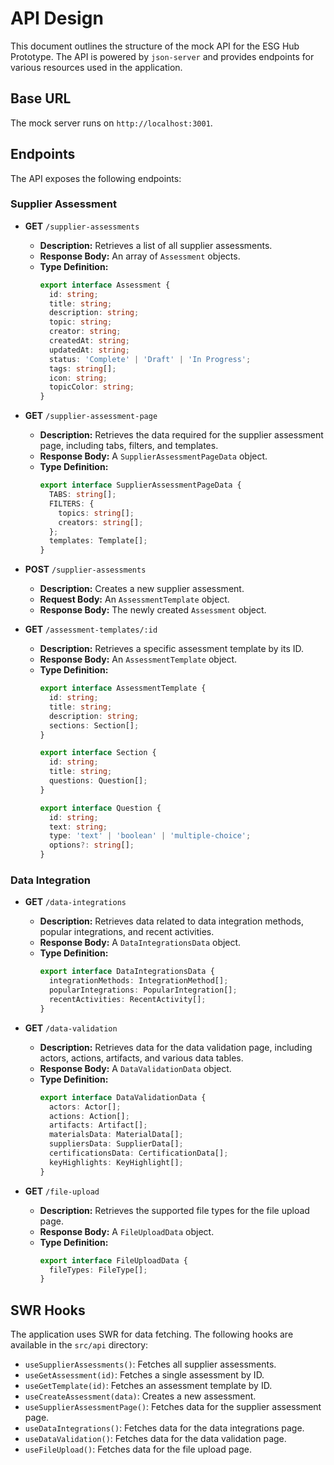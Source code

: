 # API Design

This document outlines the structure of the mock API for the ESG Hub Prototype. The API is powered by `json-server` and provides endpoints for various resources used in the application.

## Base URL

The mock server runs on `http://localhost:3001`.

## Endpoints

The API exposes the following endpoints:

### Supplier Assessment

- **GET** `/supplier-assessments`
  - **Description:** Retrieves a list of all supplier assessments.
  - **Response Body:** An array of `Assessment` objects.
  - **Type Definition:**
    ```typescript
    export interface Assessment {
      id: string;
      title: string;
      description: string;
      topic: string;
      creator: string;
      createdAt: string;
      updatedAt: string;
      status: 'Complete' | 'Draft' | 'In Progress';
      tags: string[];
      icon: string;
      topicColor: string;
    }
    ```

- **GET** `/supplier-assessment-page`
  - **Description:** Retrieves the data required for the supplier assessment page, including tabs, filters, and templates.
  - **Response Body:** A `SupplierAssessmentPageData` object.
  - **Type Definition:**
    ```typescript
    export interface SupplierAssessmentPageData {
      TABS: string[];
      FILTERS: {
        topics: string[];
        creators: string[];
      };
      templates: Template[];
    }
    ```

- **POST** `/supplier-assessments`
  - **Description:** Creates a new supplier assessment.
  - **Request Body:** An `AssessmentTemplate` object.
  - **Response Body:** The newly created `Assessment` object.

- **GET** `/assessment-templates/:id`
  - **Description:** Retrieves a specific assessment template by its ID.
  - **Response Body:** An `AssessmentTemplate` object.
  - **Type Definition:**
    ```typescript
    export interface AssessmentTemplate {
      id: string;
      title: string;
      description: string;
      sections: Section[];
    }

    export interface Section {
      id: string;
      title: string;
      questions: Question[];
    }

    export interface Question {
      id: string;
      text: string;
      type: 'text' | 'boolean' | 'multiple-choice';
      options?: string[];
    }
    ```

### Data Integration

- **GET** `/data-integrations`
  - **Description:** Retrieves data related to data integration methods, popular integrations, and recent activities.
  - **Response Body:** A `DataIntegrationsData` object.
  - **Type Definition:**
    ```typescript
    export interface DataIntegrationsData {
      integrationMethods: IntegrationMethod[];
      popularIntegrations: PopularIntegration[];
      recentActivities: RecentActivity[];
    }
    ```

- **GET** `/data-validation`
  - **Description:** Retrieves data for the data validation page, including actors, actions, artifacts, and various data tables.
  - **Response Body:** A `DataValidationData` object.
  - **Type Definition:**
    ```typescript
    export interface DataValidationData {
      actors: Actor[];
      actions: Action[];
      artifacts: Artifact[];
      materialsData: MaterialData[];
      suppliersData: SupplierData[];
      certificationsData: CertificationData[];
      keyHighlights: KeyHighlight[];
    }
    ```

- **GET** `/file-upload`
  - **Description:** Retrieves the supported file types for the file upload page.
  - **Response Body:** A `FileUploadData` object.
  - **Type Definition:**
    ```typescript
    export interface FileUploadData {
      fileTypes: FileType[];
    }
    ```

## SWR Hooks

The application uses SWR for data fetching. The following hooks are available in the `src/api` directory:

- `useSupplierAssessments()`: Fetches all supplier assessments.
- `useGetAssessment(id)`: Fetches a single assessment by ID.
- `useGetTemplate(id)`: Fetches an assessment template by ID.
- `useCreateAssessment(data)`: Creates a new assessment.
- `useSupplierAssessmentPage()`: Fetches data for the supplier assessment page.
- `useDataIntegrations()`: Fetches data for the data integrations page.
- `useDataValidation()`: Fetches data for the data validation page.
- `useFileUpload()`: Fetches data for the file upload page. 